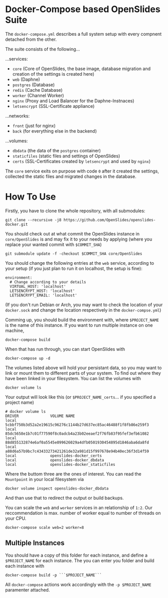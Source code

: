 # Docker-Compose based OpenSlides Suite

The ```docker-compose.yml``` describes a full system setup with every compnent detached from the other.

The suite consists of the following...

...services:
 * ```core``` (Core of OpenSlides, the base image, database migration and creation of the settings is created here)
 * ```web``` (Daphne)
 * ```postgres``` (Database)
 * ```redis``` (Cache Database)
 * ```worker``` (Channel Worker)
 * ```nginx``` (Proxy and Load Balancer for the Daphne-Instnaces)
 * ```letsencrypt``` (SSL-Certificate appliance)

...networks:
 * ```front``` (just for nginx)
 * ```back``` (for everything else in the backend)

...volumes:
 * ```dbdata``` (the data of the ```postgres``` container)
 * ```staticfiles``` (static files and settings of OpenSlides)
 * ```certs``` (SSL-Certificates created by ```letsencrypt``` and used by ```nginx```)

The ```core``` service exits on purpose with code ```0``` after it created the settings, collected the static files and migrated changes in the database. 

# How To Use

Firstly, you have to clone the whole repository, with all submodules:

    git clone --recursive -j8 https://github.com/OpenSlides/openslides-docker.git

You should check out at what commit the OpenSlides instance in ```core/OpenSlides``` is and may fix it to your needs by applying (where you replace your wanted commit with ```$COMMIT_SHA```)

    git submodule update -f -checkout $COMMIT_SHA core/OpenSlides

You should change the following entries at the ```web``` service, according to your setup (if you just plan to run it on localhost, the setup is fine):

    environment:
      # Change according to your details
      VIRTUAL_HOST: 'localhost'
      LETSENCRYPT_HOST: 'localhost'
      LETSENCRYPT_EMAIL: 'localhost'

(If you don't run Debian or Arch, you may want to check the location of your ```docker.sock``` and change the location respectively in the ```docker-compse.yml```)

Comming up, you should build the environment with, where ```$PROJECT_NAME``` is the name of this instance. If you want to run multiple instance on one machine,

    docker-compose build

When that has run through, you can start OpenSlides with

    docker-compose up -d

The volumes listed above will hold your persistant data, so you may want to link or mount them to different parts of your system. To find out where they have been linked in your filesystem. You can list the volumes with

    docker volume ls

Your output will look like this (or ```$PROJECT_NAME_certs```... if you specified a project name)

    # docker volume ls    
    DRIVER              VOLUME NAME
    local               5cbbf750b3d52a2e19615c96276c1144b27d637ec85ac46488f1f8fb86e259f3
    local               85dc5658e1b7c01f77590f8c0adcb4a23b02eeaef2f76fb83f95fef3efb61082
    local               88d855132874e6af0a5545e099626029a4dfb0501930454895d1846aba6da8fd
    local               a88d6a57b9bc7c43433273421261de32a981d15f997678e94b40ec36f3d14f59
    local               openslides-docker_certs
    local               openslides-docker_dbdata
    local               openslides-docker_staticfiles

Where the buttom three are the ones of interest. You can read the ```Mountpoint``` in your local filesystem via

    docker volume inspect openslides-docker_dbdata

And than use that to redirect the output or build backups.

You can scale the ```web``` and ```worker``` services in an relationship of ```1:2```. Our reccommendation is max. number of worker equal to number of threads on your CPU.

    docker-compose scale web=2 worker=8

## Multiple Instances

You should have a copy of this folder for each instance, and define a ```$PROJECT_NAME``` for each instance. The you can enter you folder and build each instance with

    docker-compose build -p ```$PROJECT_NAME```

All ```docker-compose``` actions work accordingly with the ```-p $PROJECT_NAME``` paramenter attached.